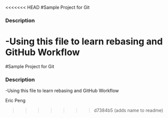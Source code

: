 <<<<<<< HEAD
#Sample Project for Git

### Description
-Using this file to learn rebasing and GitHub Workflow
=======
#Sample Project for Git

### Description
-Using this file to learn rebasing and GitHub Workflow


Eric Peng
>>>>>>> d7384b5 (adds name to readme)
